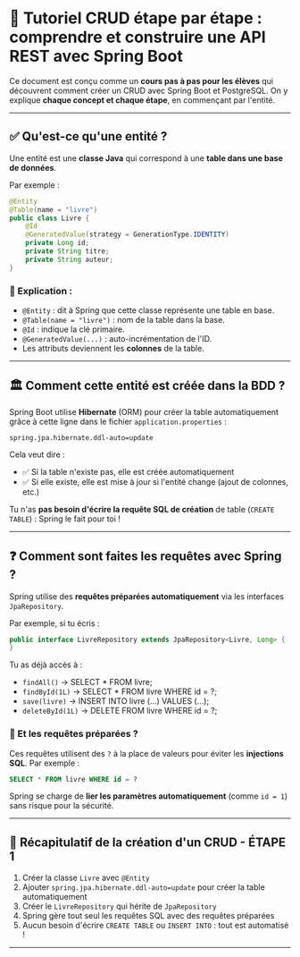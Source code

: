 # 📝 Tutoriel CRUD étape par étape : comprendre et construire une API REST avec Spring Boot

Ce document est conçu comme un **cours pas à pas pour les élèves** qui découvrent comment créer un CRUD avec Spring Boot et PostgreSQL. On y explique **chaque concept et chaque étape**, en commençant par l'entité.

---

## ✅ Qu'est-ce qu'une entité ?

Une entité est une **classe Java** qui correspond à une **table dans une base de données**.

Par exemple :
```java
@Entity
@Table(name = "livre")
public class Livre {
    @Id
    @GeneratedValue(strategy = GenerationType.IDENTITY)
    private Long id;
    private String titre;
    private String auteur;
}
```

### 🧠 Explication :
- `@Entity` : dit à Spring que cette classe représente une table en base.
- `@Table(name = "livre")` : nom de la table dans la base.
- `@Id` : indique la clé primaire.
- `@GeneratedValue(...)` : auto-incrémentation de l'ID.
- Les attributs deviennent les **colonnes** de la table.

---

## 🏛️ Comment cette entité est créée dans la BDD ?

Spring Boot utilise **Hibernate** (ORM) pour créer la table automatiquement grâce à cette ligne dans le fichier `application.properties` :
```properties
spring.jpa.hibernate.ddl-auto=update
```

Cela veut dire :
- ✅ Si la table n'existe pas, elle est créée automatiquement
- ✅ Si elle existe, elle est mise à jour si l'entité change (ajout de colonnes, etc.)

Tu n'as **pas besoin d'écrire la requête SQL de création** de table (`CREATE TABLE`) : Spring le fait pour toi !

---

## ❓ Comment sont faites les requêtes avec Spring ?

Spring utilise des **requêtes préparées automatiquement** via les interfaces `JpaRepository`.

Par exemple, si tu écris :
```java
public interface LivreRepository extends JpaRepository<Livre, Long> {
}
```

Tu as déjà accès à :
- `findAll()` → SELECT * FROM livre;
- `findById(1L)` → SELECT * FROM livre WHERE id = ?;
- `save(livre)` → INSERT INTO livre (...) VALUES (...);
- `deleteById(1L)` → DELETE FROM livre WHERE id = ?;

### 🤝 Et les requêtes préparées ?
Ces requêtes utilisent des `?` à la place de valeurs pour éviter les **injections SQL**.
Par exemple :
```sql
SELECT * FROM livre WHERE id = ?
```

Spring se charge de **lier les paramètres automatiquement** (comme `id = 1`) sans risque pour la sécurité.

---

## 🔧 Récapitulatif de la création d'un CRUD - ÉTAPE 1

1. Créer la classe `Livre` avec `@Entity`
2. Ajouter `spring.jpa.hibernate.ddl-auto=update` pour créer la table automatiquement
3. Créer le `LivreRepository` qui hérite de `JpaRepository`
4. Spring gère tout seul les requêtes SQL avec des requêtes préparées
5. Aucun besoin d'écrire `CREATE TABLE` ou `INSERT INTO` : tout est automatisé !

---

